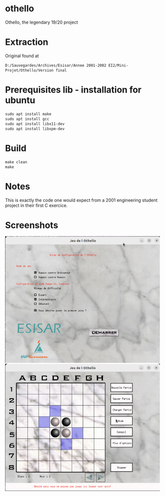 # othello
Othello, the legendary 19/20 project

# Extraction

Original found at

```
D:/Sauvegardes/Archives/Esisar/Annee 2001-2002 EI2/Mini-Projet/Othello/Version final
```

# Prerequisites lib - installation for ubuntu
```
sudo apt install make
sudo apt install gcc
sudo apt install libx11-dev
sudo apt install libxpm-dev
```

# Build

```
make clean
make
```

# Notes

This is exactly the code one would expect from a 2001 engineering student project in their first C exercice.

# Screenshots

![Alt text](screenshots/intro.png "Optional Title")
![Alt text](screenshots/jeu.png "Optional Title")
